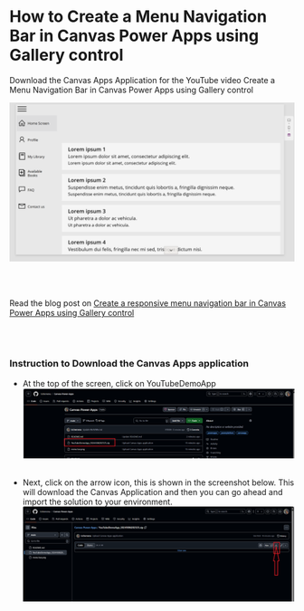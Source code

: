 # How to Create a Menu Navigation Bar in Canvas Power Apps using Gallery control

Download the Canvas Apps Application for the YouTube video Create a Menu Navigation Bar in Canvas Power Apps using Gallery control

![](/menu%20bar.png)

<br>
<br>

Read the blog post on [Create a responsive menu navigation bar in Canvas Power Apps using Gallery control](https://techcommunity.microsoft.com/t5/educator-developer-blog/create-a-responsive-menu-navigation-bar-in-canvas-power-apps/ba-p/3796871)

<br> 
<br>

### Instruction to Download the Canvas Apps application 
- At the top of the screen, click on YouTubeDemoApp 
![](/App.png)
<br> <br>

- Next, click on the arrow icon, this is shown in the screenshot below. This will download the Canvas Application and then you can go ahead and import the solution to your environment.
![](/Download1.png)
